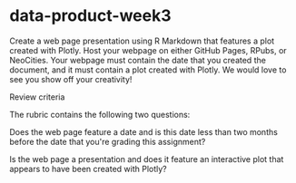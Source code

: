 # data-product-week3
Create a web page presentation using R Markdown that features a plot created with Plotly. Host your webpage on either GitHub Pages, RPubs, or NeoCities. Your webpage must contain the date that you created the document, and it must contain a plot created with Plotly. We would love to see you show off your creativity!


Review criteria
 
The rubric contains the following two questions:

Does the web page feature a date and is this date less than two months before the date that you're grading this assignment?

Is the web page a presentation and does it feature an interactive plot that appears to have been created with Plotly?
